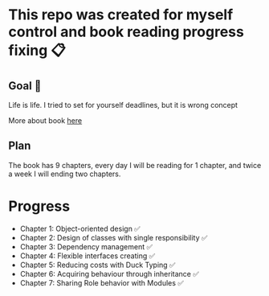 # This repo was created for myself control and book reading progress fixing 📋

## Goal 🎯

Life is life. I tried to set for yourself deadlines, but it is wrong concept

More about book [here](https://www.poodr.com/)

## Plan

The book has 9 chapters, every day I will be reading for 1 chapter, and twice a week
I will ending two chapters.

# Progress

- Chapter 1: Object-oriented design ✅
- Chapter 2: Design of classes with single responsibility ✅
- Chapter 3: Dependency management ✅
- Chapter 4: Flexible interfaces creating ✅
- Chapter 5: Reducing costs with Duck Typing ✅
- Chapter 6: Acquiring behaviour through inheritance ✅
- Chapter 7: Sharing Role behavior with Modules ✅
